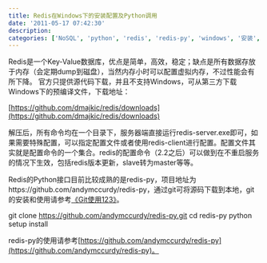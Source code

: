 ```yaml
---
title: Redis在Windows下的安装配置及Python调用
date: '2011-05-17 07:42:30'
description: 
categories: ['NoSQL', 'python', 'redis', 'redis-py', 'windows', '安装', '技术']
---
```


Redis是一个Key-Value数据库，优点是简单，高效，稳定；缺点是所有数据存放于内存（会定期dump到磁盘），当然内存小时可以配置虚拟内存，不过性能会有所下降。
官方只提供源代码下载，并且不支持Windows，可从第三方下载Windows下的预编译文件，下载地址：

[https://github.com/dmajkic/redis/downloads](https://github.com/dmajkic/redis/downloads)

解压后，所有命令均在一个目录下，服务器端直接运行redis-server.exe即可，如果需要特殊配置，可以指定配置文件或者使用redis-client进行配置。配置文件其实就是配置命令的一个集合。redis的配置命令（2.2之后）可以做到在不重启服务的情况下生效，包括redis版本更新，slave转为master等等。

Redis的Python接口目前比较成熟的是redis-py，项目地址为https://github.com/andymccurdy/redis-py，通过git可将源码下载到本地，git的安装和使用请参考[《Git使用123》](http://www.lunny.info/html/2011/01/24/625330.html)。

git clone https://github.com/andymccurdy/redis-py.git
cd redis-py
python setup install

redis-py的使用请参考[https://github.com/andymccurdy/redis-py](https://github.com/andymccurdy/redis-py)。
